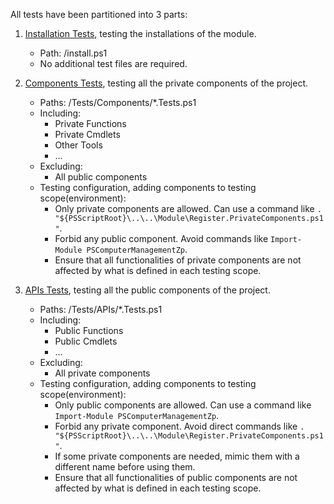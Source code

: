 All tests have been partitioned into 3 parts:
1. [Installation Tests](/.github/workflows/APIs-Tests.yaml), testing the installations of the module. 
    - Path: /install.ps1
    - No additional test files are required.

2. [Components Tests](/.github/workflows/Components-Tests.yaml), testing all the private components of the project.
    - Paths: /Tests/Components/*.Tests.ps1
    - Including:
        - Private Functions
        - Private Cmdlets
        - Other Tools
        - ...
    - Excluding:
        - All public components
    - Testing configuration, adding components to testing scope(environment):
        - Only private components are allowed. Can use a command like `. "${PSScriptRoot}\..\..\Module\Register.PrivateComponents.ps1"`.
        - Forbid any public component. Avoid commands like `Import-Module PSComputerManagementZp`.
        - Ensure that all functionalities of private components are not affected by what is defined in each testing scope.

3. [APIs Tests](/.github/workflows/APIs-Tests.yaml), testing all the public components of the project.
    - Paths: /Tests/APIs/*.Tests.ps1
    - Including:
        - Public Functions
        - Public Cmdlets
        - ...
    - Excluding:
        - All private components
    - Testing configuration, adding components to testing scope(environment):
        - Only public components are allowed. Can use a command like `Import-Module PSComputerManagementZp`.
        - Forbid any private component. Avoid direct commands like `. "${PSScriptRoot}\..\..\Module\Register.PrivateComponents.ps1"`.
        - If some private components are needed, mimic them with a different name before using them.
        - Ensure that all functionalities of public components are not affected by what is defined in each testing scope.